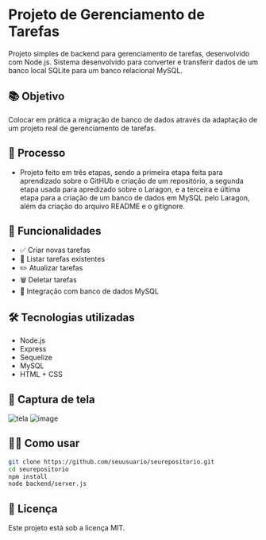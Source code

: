 # Projeto de Gerenciamento de Tarefas

Projeto simples de backend para gerenciamento de tarefas, desenvolvido com Node.js.
Sistema desenvolvido para converter e transferir dados de um banco local SQLite para um banco relacional MySQL.

## 📚 Objetivo

Colocar em prática a migração de banco de dados através da adaptação de um projeto real de gerenciamento de tarefas. 

## 📝 Processo 

- Projeto feito em três etapas, sendo a primeira etapa feita para aprendizado sobre o GitHUb e criação de um repositório, a segunda etapa usada para apredizado sobre o Laragon, e a terceira e última etapa para a criação de um banco de dados em MySQL pelo Laragon, além da criação do arquivo README e o gitignore.

## 🚀 Funcionalidades

- ✅ Criar novas tarefas
- 📝 Listar tarefas existentes
- ✏️ Atualizar tarefas
- 🗑️ Deletar tarefas
- 💾 Integração com banco de dados MySQL

## 🛠️ Tecnologias utilizadas

- Node.js
- Express
- Sequelize
- MySQL
- HTML + CSS

## 📸 Captura de tela

![tela](gerenciador%20de%20tarefas.png)
![image](https://github.com/user-attachments/assets/cf545d96-c68d-4cac-8e1d-f478baef3f98)

## 🧑‍💻 Como usar

```bash
git clone https://github.com/seuusuario/seurepositorio.git
cd seurepositorio
npm install
node backend/server.js
```

## 📄 Licença

Este projeto está sob a licença MIT.
